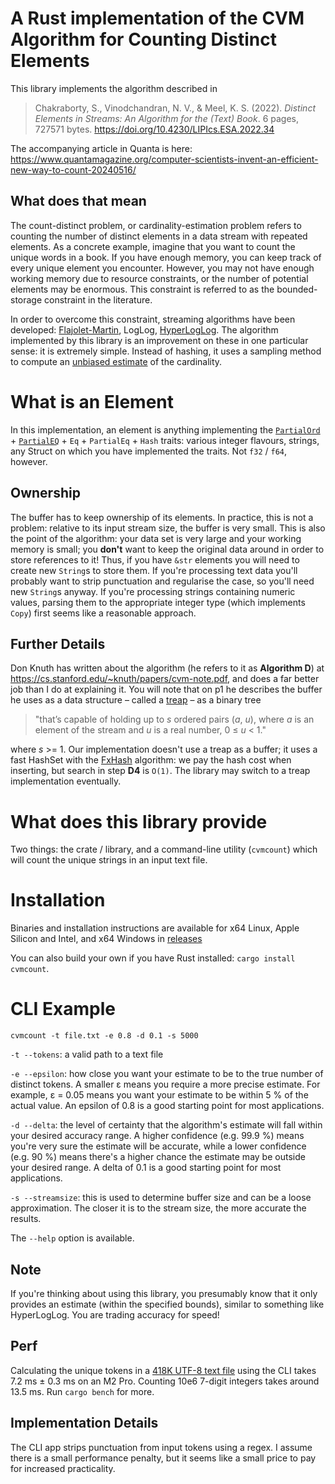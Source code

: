 # A Rust implementation of the CVM Algorithm for Counting Distinct Elements

This library implements the algorithm described in

> Chakraborty, S., Vinodchandran, N. V., & Meel, K. S. (2022). *Distinct Elements in Streams: An Algorithm for the (Text) Book*. 6 pages, 727571 bytes. https://doi.org/10.4230/LIPIcs.ESA.2022.34

The accompanying article in Quanta is here: https://www.quantamagazine.org/computer-scientists-invent-an-efficient-new-way-to-count-20240516/

## What does that mean
The count-distinct problem, or cardinality-estimation problem refers to counting the number of distinct elements in a data stream with repeated elements. As a concrete example, imagine that you want to count the unique words in a book. If you have enough memory, you can keep track of every unique element you encounter. However, you may not have enough working memory due to resource constraints, or the number of potential elements may be enormous. This constraint is referred to as the bounded-storage constraint in the literature.

In order to overcome this constraint, streaming algorithms have been developed: [Flajolet-Martin](https://en.wikipedia.org/wiki/Flajolet–Martin_algorithm), LogLog, [HyperLogLog](https://en.wikipedia.org/wiki/HyperLogLog). The algorithm implemented by this library is an improvement on these in one particular sense: it is extremely simple. Instead of hashing, it uses a sampling method to compute an [unbiased estimate](https://www.statlect.com/glossary/unbiased-estimator#:~:text=An%20estimator%20of%20a%20given,Examples) of the cardinality.

# What is an Element
In this implementation, an element is anything implementing the [`PartialOrd`](https://doc.rust-lang.org/std/cmp/trait.PartialOrd.html) + [`PartialEQ`](https://doc.rust-lang.org/std/cmp/trait.PartialEq.html) + `Eq` + `PartialEq` + `Hash` traits: various integer flavours, strings, any Struct on which you have implemented the traits. Not `f32` / `f64`, however.

## Ownership
The buffer has to keep ownership of its elements. In practice, this is not a problem: relative to its input stream size, the buffer is very small. This is also the point of the algorithm: your data set is very large and your working memory is small; you **don't** want to keep the original data around in order to store references to it! Thus, if you have `&str` elements you will need to create new `String`s to store them. If you're processing text data you'll probably want to strip punctuation and regularise the case, so you'll need new `String`s anyway. If you're processing strings containing numeric values, parsing them to the appropriate integer type (which implements `Copy`) first seems like a reasonable approach.

## Further Details
Don Knuth has written about the algorithm (he refers to it as **Algorithm D**) at https://cs.stanford.edu/~knuth/papers/cvm-note.pdf, and does a far better job than I do at explaining it. You will note that on p1 he describes the buffer he uses as a data structure – called a [treap](https://en.wikipedia.org/wiki/Treap#:~:text=7%20External%20links-,Description,(randomly%20chosen)%20numeric%20priority.) – as a binary tree
> "that’s capable of holding up to _s_ ordered pairs (_a_, _u_), where _a_ is an element of the stream and _u_ is a real number, 0 ≤ _u_ < 1."

where _s_ >= 1. Our implementation doesn't use a treap as a buffer; it uses a fast HashSet with the [FxHash](https://docs.rs/fxhash/latest/fxhash/) algorithm: we pay the hash cost when inserting, but search in step **D4** is `O(1)`. The library may switch to a treap implementation eventually.

# What does this library provide
Two things: the crate / library, and a command-line utility (`cvmcount`) which will count the unique strings in an input text file.

# Installation
Binaries and installation instructions are available for x64 Linux, Apple Silicon and Intel, and x64 Windows in [releases](https://github.com/urschrei/cvmcount/releases)

You can also build your own if you have Rust installed: `cargo install cvmcount`.

# CLI Example

```shell
cvmcount -t file.txt -e 0.8 -d 0.1 -s 5000
```
`-t --tokens`: a valid path to a text file

`-e --epsilon`: how close you want your estimate to be to the true number of distinct tokens. A smaller ε means you require a more precise estimate. For example, ε = 0.05 means you want your estimate to be within 5 % of the actual value. An epsilon of 0.8 is a good starting point for most applications.

`-d --delta`: the level of certainty that the algorithm's estimate will fall within your desired accuracy range. A higher confidence (e.g. 99.9 %) means you're very sure the estimate will be accurate, while a lower confidence (e.g. 90 %) means there's a higher chance the estimate may be outside your desired range. A delta of 0.1 is a good starting point for most applications.

`-s --streamsize`: this is used to determine buffer size and can be a loose approximation. The closer it is to the stream size, the more accurate the results.

The `--help` option is available.

## Note
If you're thinking about using this library, you presumably know that it only provides an estimate (within the specified bounds), similar to something like HyperLogLog. You are trading accuracy for speed!

## Perf
Calculating the unique tokens in a [418K UTF-8 text file](https://www.gutenberg.org/ebooks/8492) using the CLI takes 7.2 ms ± 0.3 ms on an M2 Pro. Counting 10e6 7-digit integers takes around 13.5 ms. Run `cargo bench` for more.

## Implementation Details
The CLI app strips punctuation from input tokens using a regex. I assume there is a small performance penalty, but it seems like a small price to pay for increased practicality.
